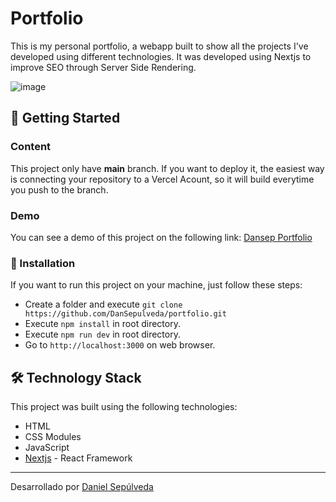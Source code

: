 # Portfolio

This is my personal portfolio, a webapp built to show all the projects I've developed using different technologies. It was developed using Nextjs to improve SEO through Server Side Rendering.

![image](https://i.ibb.co/r3w44MT/demo.gif)

## 🚀 Getting Started

### Content

This project only have **main** branch. If you want to deploy it, the easiest way is connecting your repository to a Vercel Acount, so it will build everytime you push to the branch.

### Demo

You can see a demo of this project on the following link: [Dansep Portfolio](https://dansep.vercel.app/)

### 🔧 Installation

If you want to run this project on your machine, just follow these steps:

- Create a folder and execute `git clone https://github.com/DanSepulveda/portfolio.git`
- Execute `npm install` in root directory.
- Execute `npm run dev` in root directory.
- Go to `http://localhost:3000` on web browser.

## 🛠️ Technology Stack

This project was built using the following technologies:

- HTML
- CSS Modules
- JavaScript
- [Nextjs](https://nextjs.org/) - React Framework

---

Desarrollado por [Daniel Sepúlveda](https://github.com/DanSepulveda/)